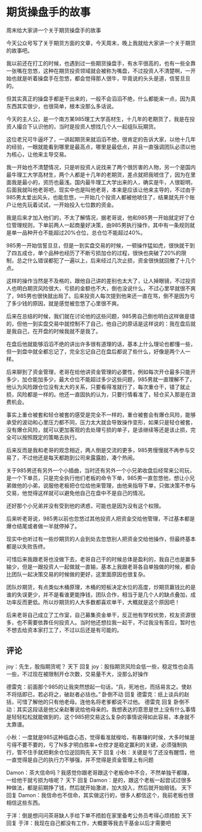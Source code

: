 # 期货操盘手的故事
[url]: (https://t.zsxq.com/qj2RvrB)

周末给大家讲一个关于期货操盘手的故事

今天公众号写了关于期货方面的文章，今天周末，晚上我就给大家讲一个关于期货的故事吧。

我以前还在打工的时候，也遇到过一些期货操盘手，有水平很高的，也有一些全靠一张嘴在忽悠，这种在期货投资领域就会被称为嘴盘，不过投资人不清楚啊，一开始也就是听着操盘手在忽悠，都会觉得那人很牛，毕竟说的头头是道，信誓旦旦的。

但其实真正的操盘手都是干出来的，一般不会滔滔不绝，什么都能来一点，因为真东西其实很少，也很简单，根本没那么多话说。

今天的主人公，是一个南方某985理工大学高材生，十几年的老期货了，我是在投资人撮合下认识他的，当时是投资人想找几个人一起组队玩期货。

这位老兄可牛逼坏了，一讲起期货来就滔滔不绝，很肯定的告诉大家，以他十几年的经验，一眼就能看到哪里是最高点，哪里是最低点，并且一直强调团队必须以他为核心，让他来主导交易。

我一开始也不清楚情况，只是听投资人说找来了两个很厉害的人物，另一个是国内最牛理工大学高材生，两个人都是十几年的老期货，差点就把我唬住了，因为在里面我是最小的，资历也最浅。国内最牛理工大学出来的人，确实是牛，人很聪明，后面我就叫他老哥吧，现实中也是叫他老哥，本来是应该让他来主导的，不过由于985男太爱出风头，也能忽悠，一开始几个投资人都被他唬住了，结果就先开个账户让他先玩着试试，一开始投入七位数的资金。

我是后来才加入他们的，不太了解情况，据老哥说，他和985男一开始就定好了仓位管理规则，下单前两人一起商量好决策，由985男执行操作，其中有一条规则就是单一品种开仓不能超过20%仓位，总仓位不能超过40%。

985男一开始信誓旦旦，但是一到实盘交易的时候，一顿操作猛如虎，很快就干到了四五成仓，单个品种也经历了不断亏损加仓的过程，很快也突破了20%的限制，总之什么错误都犯了一遍以上，后来经过几次止损，资金很快就回撤了十几个点。

这样的操作当然是不及格的，跟他自己讲的差别也太大了，让人掉眼镜，不过投资人也明白期货风险很大，亏损的金额也不大，倒也没说什么，不过心里早就很不爽了，985男也很快就出局了。后来投资人每次提到他来还一直在骂，倒不是因为亏了多少钱的原因，就是感觉被忽悠了心里很不爽。

后来在总结的时候，我们就在讨论他的这些问题，985男自己倒也明白这样做是错的，但他一到实盘交易中就控制不了自己，他自己的原话是这样说的：我在盘后就是我自己，在开盘的时候我就不是我了。

在盘后他就能够滔滔不绝的讲出许多很有道理的话，基本上什么理论也都懂一些，但一到盘中就全都忘记了，完全忘记自己在盘后都说了些什么，好像是两个人一样。

后来聊到了资金管理，老哥在给他讲资金管理的必要性，例如每次开仓最多只能开多少，加仓能加多少，最大仓位不能超过多少这些问题，985男就一直理解不了，他认为风险跟仓位没有太大的关系，只要看得准就行了，每次重仓干，错了就止损，风险都是一样的。他还一直固执的认为，只要行情看准了，轻仓买入那是在浪费机会。

事实上重仓被套和轻仓被套的感受是完全不一样的，重仓被套会有爆仓风险，能够承受的波动和心里压力都不同，压力太大就会导致操作变形，如果只是轻仓被套，没有爆仓风险，就可以更加客观的去处理亏损的单子，是该继续等还是该止损，完全可以按照既定的策略去执行。

后来反而是我和老哥的观念相近，两人倒是交流的更多，985男慢慢就不再参与交易了，不过他还是每天都跑到公司来露露脸，凑个热闹。

关于985男还有另外一个小插曲，当时还有另外一个小兄弟收盘后经常来公司玩，是一个下单员，只是完全执行他们老板的命令下单，985男一直忽悠他，想让小兄弟做他的小弟，说服他老板把仓位给他来管理，由他来指导下单，只做决策不参与交易，他觉得这样就可以避免他自己在盘中不是自己的情况。

还好那个小兄弟并没有受到他的诱惑，可能也是因为没有这个权限。

后来听老哥说，985男以前也忽悠过其他投资人把资金交给他管理，不过基本都是爆仓结尾或者做一半就停掉了。

现实中也听过有一些炒期货的人会到处去忽悠别人把资金交给他操作，但最终基本都是以失败告终。

可惜后来我跟老哥也没做下去，老哥自己干的时候总体是盈利的，我自己也是赢多输少，但是一跟投资人一起做就一直输，基本上我跟老哥各自单独做的时候，都会比团队一起决策交易的时候做的更好，这里面原因也很复杂。

团队炒期货，有点类似木桶原理，木桶的短板决定水位的高度，炒期货赢钱比的是谁的失误更少，并不是看谁更能挣钱，团队合作，相当于是几个人的缺点叠加，成功率反而更低。所以炒期货的人大多数都喜欢单干，大概就是这个原因吧！

后来老哥自己成立了工作室，自己募集资金单干，反正他有学校优势，校友资源很多，也不需要依靠任何投资人。当时他还想拉我一起干，不过我没有答应，暂时也不想去给资本家打工了，不过以后还是有可能的。

## 评论
joy：先生，股指期货呢？
天下 回复 joy：股指期货风险会低一些，稳定性也会高一些，不过现在被限制开仓次数，交易量不大，没那么好操作

德雷克：前面那个985的让我突然想起一句话，“兵，死地也，而括易言之。使赵不将括即已，若必将之，破赵者必括也。”
卧倒不动 回复 德雷克：纸上谈兵的赵括，可惜了解他的只有他老母。连他名将老爹都说不过他。
德雷克 回复 卧倒不动：其实这段话是他父亲赵奢说给他母亲的。我想表达的意思是世上没有什么事情是轻轻松松就能做到的，这个985把交易这么复杂的事情说得如此容易，本身就不太靠谱。

小秋：一度就是985这种临盘心态，觉得看准就梭哈，有暴赚的时侯，大多时候是亏得不要不要的，亏了N多才明白胜率+仓控才是稳定赢利的关键，必须强制执行，管不住手就把剩余仓位逆回购先
天下 回复 小秋：关键是亏了还没有醒悟，他一直觉得是自己的执行力不够强，并不觉得是资金管理上有问题

Damon：茶大信命吗？我感觉你跟老哥跟这个老板命中不合，不然单独干都赚，一给他干就亏损为啥呢？
天下 回复 Damon：是的，跟这个老板一起尝试过很多种做法，都是前期挣了钱，然后就开始激进，加大投入，然后就开始赔钱。
天下 回复 Damon：我信命也不信命，其实做这行的，很多人都信这个，我前老板也很相信这些东西。

于洋：倒是想问问茶哥缺人手给下单不捂脸在家里备考公务员考得心烦捂脸
天下 回复 于洋：我现在自己都没有工作，大概要等我去干基金以后才需要吧